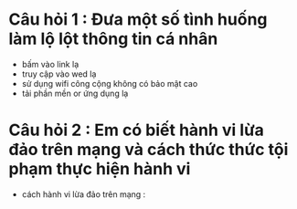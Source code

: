 #  Câu hỏi 1 : Đưa một số tình huống làm lộ lột thông tin cá nhân 
- bấm vào link lạ
- truy cập vào wed lạ
- sử dụng wifi công cộng không có bảo mật cao
- tải phần mền or ứng dụng lạ 
# Câu hỏi 2 : Em có biết hành vi lừa đảo trên mạng và cách thức thức tội phạm thực hiện hành vi
- cách hành vi lừa đảo trên mạng : 
